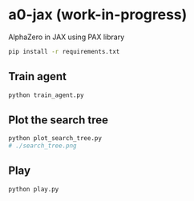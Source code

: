 # a0-jax (work-in-progress)
AlphaZero in JAX using PAX library

```sh
pip install -r requirements.txt
```


## Train agent

```sh
python train_agent.py
```


## Plot the search tree

```sh
python plot_search_tree.py 
# ./search_tree.png
```

## Play

```sh
python play.py
```